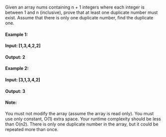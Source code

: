 Given an array nums containing n + 1 integers where each integer is between 1 and n (inclusive), prove that at least one duplicate number must exist. Assume that there is only one duplicate number, find the duplicate one.

#### Example 1:

#### Input: [1,3,4,2,2]
#### Output: 2
#### Example 2:

#### Input: [3,1,3,4,2]
#### Output: 3
#### Note:

You must not modify the array (assume the array is read only).
You must use only constant, O(1) extra space.
Your runtime complexity should be less than O(n2).
There is only one duplicate number in the array, but it could be repeated more than once.
